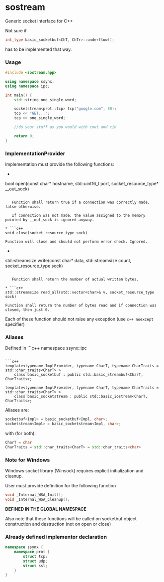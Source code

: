 # sostream

Generic socket interface for C++

Not sure if 
```c++
int_type basic_socketbuf<ChT, ChTr>::underflow();
```
has to be implemented that way.


### Usage

```c++
#include <sostream.hpp>

using namespace ssynx;
using namespace ipc;

int main() {
    std::string one_single_word;

    socketstream<prot::tcp> tcp("google.com", 80);
    tcp << "GET...";
    tcp >> one_single_word;

    //do your stuff as you would with cout and cin

    return 0;
}
```

### ImplementationProvider

Implementation must provide the following functions:

 * ```c++ 
 bool open(const char* hostname, std::uint16_t port, socket_resource_type* __out_sock) 
 ```

    Function shall return true if a connection was correctly made, false otherwise. 
    
    If connection was not made, the value assigned to the memory pointed by __out_sock is ignored anyway.

 * ```c++ 
 void close(socket_resource_type sock)
 ```

    Function will close and should not perform error check. Ignored.

 * ```c++ 
 std::streamsize write(const char* data, std::streamsize count, socket_resource_type sock)
 ```

    Function shall return the number of actual written bytes.

 * ```c++
 std::streamsize read_all(std::vector<char>& v, socket_resource_type sock)
 ```

    Function shall return the number of bytes read and if connection was closed, then just 0.
    
Each of these function should not raise any exception (use ```c++ noexcept``` specifier)

### Aliases

Defined in ```c++ 
namespace ssynx::ipc
```

```c++
template<typename ImplProvider, typename CharT, typename CharTraits = std::char_traits<CharT> >
    class basic_socketbuf : public std::basic_streambuf<CharT, CharTraits>;

template<typename ImplProvider, typename CharT, typename CharTraits = std::char_traits<CharT> >
    class basic_socketstream : public std::basic_iostream<CharT, CharTraits>;
```

Aliases are: 

```c++
socketbuf<Impl> = basic_socketbuf<Impl, char>;
socketstream<Impl> = basic_socketstream<Impl, char>;
```

with (for both):

```c++
CharT = char
CharTraits = std::char_traits<CharT> = std::char_traits<char>
```

### Note for Windows

Windows socket library (Winsock) requires explicit initialization and cleanup.

User must provide definition for the following function

```c++
void _Internal_WSA_Init();
void _Internal_WSA_Cleanup();
```

**DEFINED IN THE GLOBAL NAMESPACE**

Also note that these functions will be called on socketbuf object construction and destruction (not on open or close)

### Already defined implementor declaration

```c++
namespace ssynx {
    namespace prot {
        struct tcp;
        struct udp;
        struct ssl;
    }
}
```
